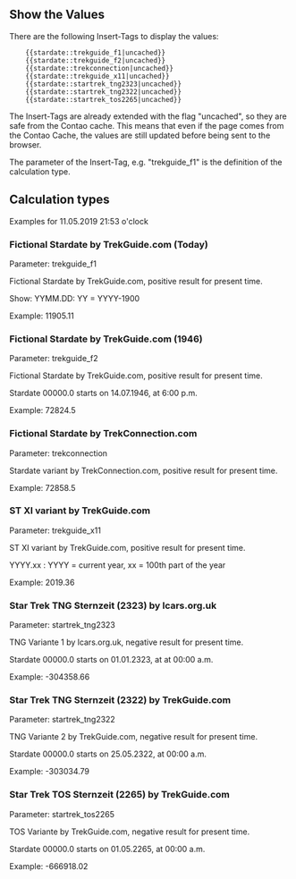 ## Show the Values

There are the following Insert-Tags to display the values:
```
    {{stardate::trekguide_f1|uncached}}
    {{stardate::trekguide_f2|uncached}}
    {{stardate::trekconnection|uncached}}
    {{stardate::trekguide_x11|uncached}}
    {{stardate::startrek_tng2323|uncached}}
    {{stardate::startrek_tng2322|uncached}}
    {{stardate::startrek_tos2265|uncached}}
```
The Insert-Tags are already extended with the flag "uncached", so they are safe from the Contao cache. 
This means that even if the page comes from the Contao Cache, the values are still updated before being sent to the browser.

The parameter of the Insert-Tag, e.g. "trekguide_f1" is the definition of the calculation type.


## Calculation types

Examples for  11.05.2019 21:53 o'clock


### Fictional Stardate by TrekGuide.com (Today)
Parameter: trekguide_f1

Fictional Stardate by TrekGuide.com, positive result for present time.

Show: YYMM.DD: YY = YYYY-1900

Example: 11905.11


### Fictional Stardate by TrekGuide.com (1946)
Parameter: trekguide_f2

Fictional Stardate by TrekGuide.com, positive result for present time.

Stardate 00000.0 starts on 14.07.1946, at 6:00 p.m.

Example: 72824.5


### Fictional Stardate by TrekConnection.com
Parameter: trekconnection

Stardate variant by TrekConnection.com, positive result for present time.

Example: 72858.5


### ST XI variant by TrekGuide.com
Parameter: trekguide_x11

ST XI variant by TrekGuide.com, positive result for present time.

YYYY.xx : YYYY = current year, xx = 100th part of the year

Example: 2019.36


### Star Trek TNG Sternzeit (2323) by lcars.org.uk
Parameter: startrek_tng2323

TNG Variante 1 by lcars.org.uk, negative result for present time.

Stardate 00000.0 starts on 01.01.2323, at at 00:00 a.m.

Example: -304358.66


### Star Trek TNG Sternzeit (2322) by TrekGuide.com
Parameter: startrek_tng2322

TNG Variante 2 by TrekGuide.com, negative result for present time.

Stardate 00000.0 starts on 25.05.2322, at 00:00 a.m.

Example: -303034.79


### Star Trek TOS Sternzeit (2265) by TrekGuide.com
Parameter: startrek_tos2265

TOS Variante by TrekGuide.com, negative result for present time.

Stardate 00000.0 starts on 01.05.2265, at 00:00 a.m.

Example: -666918.02
